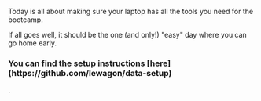 Today is all about making sure your laptop has all the tools you need for the bootcamp.

If all goes well, it should be the one (and only!) "easy" day where you can go home early.

<h3>You can find the setup instructions <strong>[here](https://github.com/lewagon/data-setup)</strong></h3>.
